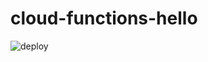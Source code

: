 # cloud-functions-hello

![deploy](https://github.com/jojo43/cloud-functions-hello/workflows/Deploy/badge.svg)
